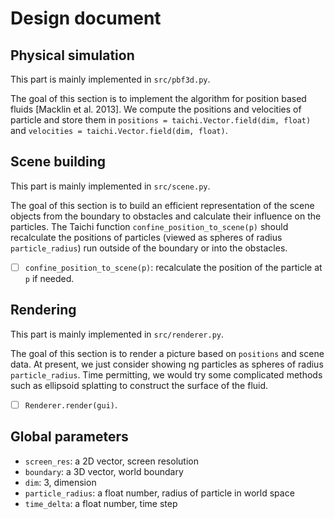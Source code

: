 # Design document
## Physical simulation
This part is mainly implemented in `src/pbf3d.py`.

The goal of this section is to implement the algorithm for position based fluids [Macklin et al. 2013]. We compute the positions and velocities of particle and store them in `positions = taichi.Vector.field(dim, float)` and `velocities = taichi.Vector.field(dim, float)`.
## Scene building
This part is mainly implemented in `src/scene.py`.

The goal of this section is to build an efficient representation of the scene objects from the boundary to obstacles and calculate their influence on the particles. The Taichi function `confine_position_to_scene(p)` should recalculate the positions of particles (viewed as spheres of radius `particle_radius`) run outside of the boundary or into the obstacles.

 - [ ] `confine_position_to_scene(p)`: recalculate the position of the particle at `p` if needed.
## Rendering
This part is mainly implemented in `src/renderer.py`.

The goal of this section is to render a picture based on `positions` and scene data. At present, we just consider showing ng particles as spheres of radius `particle_radius`. Time permitting, we would try some complicated methods such as ellipsoid splatting to construct the surface of the fluid.

 - [ ] `Renderer.render(gui)`.

## Global parameters
 - `screen_res`: a 2D vector, screen resolution
 - `boundary`: a 3D vector, world boundary
 - `dim`: 3, dimension
 - `particle_radius`: a float number, radius of particle in world space
 - `time_delta`: a float number, time step
